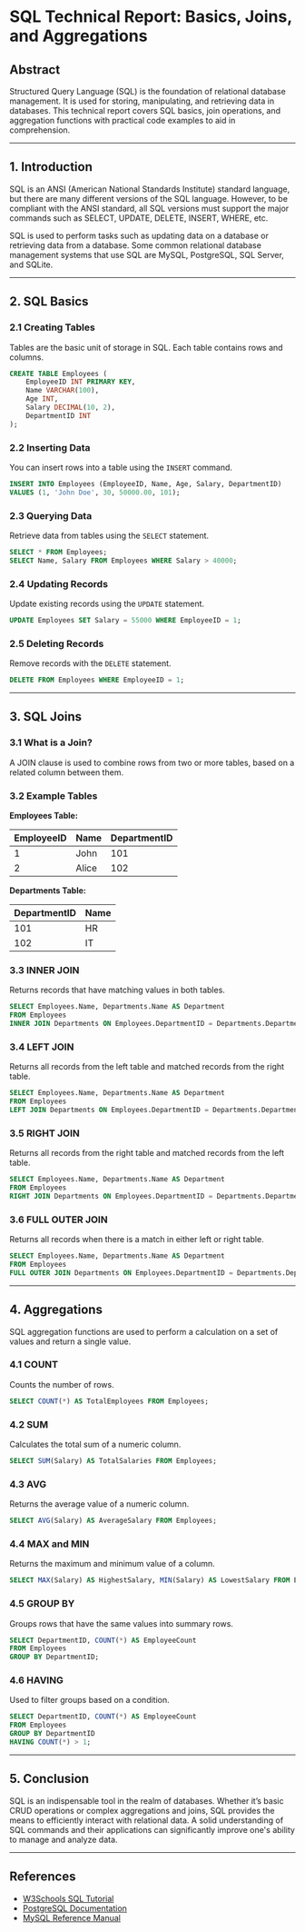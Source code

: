 
# SQL Technical Report: Basics, Joins, and Aggregations

## Abstract
Structured Query Language (SQL) is the foundation of relational database management. It is used for storing, manipulating, and retrieving data in databases. This technical report covers SQL basics, join operations, and aggregation functions with practical code examples to aid in comprehension.

---

## 1. Introduction
SQL is an ANSI (American National Standards Institute) standard language, but there are many different versions of the SQL language. However, to be compliant with the ANSI standard, all SQL versions must support the major commands such as SELECT, UPDATE, DELETE, INSERT, WHERE, etc.

SQL is used to perform tasks such as updating data on a database or retrieving data from a database. Some common relational database management systems that use SQL are MySQL, PostgreSQL, SQL Server, and SQLite.

---

## 2. SQL Basics

### 2.1 Creating Tables
Tables are the basic unit of storage in SQL. Each table contains rows and columns.
```sql
CREATE TABLE Employees (
    EmployeeID INT PRIMARY KEY,
    Name VARCHAR(100),
    Age INT,
    Salary DECIMAL(10, 2),
    DepartmentID INT
);
```

### 2.2 Inserting Data
You can insert rows into a table using the `INSERT` command.
```sql
INSERT INTO Employees (EmployeeID, Name, Age, Salary, DepartmentID)
VALUES (1, 'John Doe', 30, 50000.00, 101);
```

### 2.3 Querying Data
Retrieve data from tables using the `SELECT` statement.
```sql
SELECT * FROM Employees;
SELECT Name, Salary FROM Employees WHERE Salary > 40000;
```

### 2.4 Updating Records
Update existing records using the `UPDATE` statement.
```sql
UPDATE Employees SET Salary = 55000 WHERE EmployeeID = 1;
```

### 2.5 Deleting Records
Remove records with the `DELETE` statement.
```sql
DELETE FROM Employees WHERE EmployeeID = 1;
```

---

## 3. SQL Joins

### 3.1 What is a Join?
A JOIN clause is used to combine rows from two or more tables, based on a related column between them.

### 3.2 Example Tables

**Employees Table:**

| EmployeeID | Name     | DepartmentID |
|------------|----------|--------------|
| 1          | John     | 101          |
| 2          | Alice    | 102          |

**Departments Table:**

| DepartmentID | Name       |
|--------------|------------|
| 101          | HR         |
| 102          | IT         |

### 3.3 INNER JOIN
Returns records that have matching values in both tables.
```sql
SELECT Employees.Name, Departments.Name AS Department
FROM Employees
INNER JOIN Departments ON Employees.DepartmentID = Departments.DepartmentID;
```

### 3.4 LEFT JOIN
Returns all records from the left table and matched records from the right table.
```sql
SELECT Employees.Name, Departments.Name AS Department
FROM Employees
LEFT JOIN Departments ON Employees.DepartmentID = Departments.DepartmentID;
```

### 3.5 RIGHT JOIN
Returns all records from the right table and matched records from the left table.
```sql
SELECT Employees.Name, Departments.Name AS Department
FROM Employees
RIGHT JOIN Departments ON Employees.DepartmentID = Departments.DepartmentID;
```

### 3.6 FULL OUTER JOIN
Returns all records when there is a match in either left or right table.
```sql
SELECT Employees.Name, Departments.Name AS Department
FROM Employees
FULL OUTER JOIN Departments ON Employees.DepartmentID = Departments.DepartmentID;
```

---

## 4. Aggregations

SQL aggregation functions are used to perform a calculation on a set of values and return a single value.

### 4.1 COUNT
Counts the number of rows.
```sql
SELECT COUNT(*) AS TotalEmployees FROM Employees;
```

### 4.2 SUM
Calculates the total sum of a numeric column.
```sql
SELECT SUM(Salary) AS TotalSalaries FROM Employees;
```

### 4.3 AVG
Returns the average value of a numeric column.
```sql
SELECT AVG(Salary) AS AverageSalary FROM Employees;
```

### 4.4 MAX and MIN
Returns the maximum and minimum value of a column.
```sql
SELECT MAX(Salary) AS HighestSalary, MIN(Salary) AS LowestSalary FROM Employees;
```

### 4.5 GROUP BY
Groups rows that have the same values into summary rows.
```sql
SELECT DepartmentID, COUNT(*) AS EmployeeCount
FROM Employees
GROUP BY DepartmentID;
```

### 4.6 HAVING
Used to filter groups based on a condition.
```sql
SELECT DepartmentID, COUNT(*) AS EmployeeCount
FROM Employees
GROUP BY DepartmentID
HAVING COUNT(*) > 1;
```

---

## 5. Conclusion
SQL is an indispensable tool in the realm of databases. Whether it’s basic CRUD operations or complex aggregations and joins, SQL provides the means to efficiently interact with relational data. A solid understanding of SQL commands and their applications can significantly improve one's ability to manage and analyze data.

---

## References
- [W3Schools SQL Tutorial](https://www.w3schools.com/sql/)
- [PostgreSQL Documentation](https://www.postgresql.org/docs/)
- [MySQL Reference Manual](https://dev.mysql.com/doc/)
